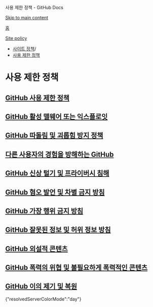 사용 제한 정책 - GitHub Docs

[Skip to main content](#main-content)

[홈](/ko)

[Site policy](/ko/site-policy)

* [사이트 정책](/ko/site-policy)/
* [사용 제한 정책](/ko/site-policy/acceptable-use-policies)

사용 제한 정책
==========

[GitHub 사용 제한 정책](/ko/site-policy/acceptable-use-policies/github-acceptable-use-policies)
----------

[GitHub 활성 맬웨어 또는 익스플로잇](/ko/site-policy/acceptable-use-policies/github-active-malware-or-exploits)
----------

[GitHub 따돌림 및 괴롭힘 방지 정책](/ko/site-policy/acceptable-use-policies/github-bullying-and-harassment)
----------

[다른 사용자의 경험을 방해하는 GitHub](/ko/site-policy/acceptable-use-policies/github-disrupting-the-experience-of-other-users)
----------

[GitHub 신상 털기 및 프라이버시 침해](/ko/site-policy/acceptable-use-policies/github-doxxing-and-invasion-of-privacy)
----------

[GitHub 혐오 발언 및 차별 금지 방침](/ko/site-policy/acceptable-use-policies/github-hate-speech-and-discrimination)
----------

[GitHub 가장 행위 금지 방침](/ko/site-policy/acceptable-use-policies/github-impersonation)
----------

[GitHub 잘못된 정보 및 허위 정보 방침](/ko/site-policy/acceptable-use-policies/github-misinformation-and-disinformation)
----------

[GitHub 외설적 콘텐츠](/ko/site-policy/acceptable-use-policies/github-sexually-obscene-content)
----------

[GitHub 폭력의 위협 및 불필요하게 폭력적인 콘텐츠](/ko/site-policy/acceptable-use-policies/github-threats-of-violence-and-gratuitously-violent-content)
----------

[GitHub 이의 제기 및 복원](/ko/site-policy/acceptable-use-policies/github-appeal-and-reinstatement)
----------

{"resolvedServerColorMode":"day"}
